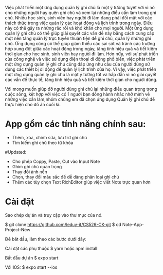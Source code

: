 Việc phát triển một ứng dụng quản lý ghi chú là một ý tưởng tuyệt vời vì nó cho những người hay quên ghi chú và xem lại những điều cần làm trong ghi chú. Nhiều học sinh, sinh viên hay người đi làm đang phải đối mặt với các thách thức trong việc quản lý các hoạt động và lịch trình trong ngày. Điều này có thể gây ra những rắc rối và khó khăn cho mọi người.
Một ứng dụng quản lý ghi chú có thể giúp giải quyết các vấn đề này bằng cách cung cấp một nền tảng quản lý trực tuyến thuận tiện để ghi chú, quản lý những ghi chú. Ứng dụng cũng có thể giúp giảm thiểu các sai sót và tránh các trường hợp xung đột giữa các hoạt động trong ngày, tăng tính hiệu quả và tiết kiệm thời gian cho học sinh, sinh viên hay người đi làm.
Hơn nữa, với sự phát triển của công nghệ và việc sử dụng điện thoại di động phổ biến, việc phát triển một ứng dụng quản lý ghi chú cũng đáp ứng nhu cầu của người dùng sử dụng các thiết bị di động để quản lý lịch trình của họ.
Vì vậy, việc phát triển một ứng dụng quản lý ghi chú là một ý tưởng tốt và hấp dẫn vì nó giải quyết các vấn đề thực tế, tăng tính hiệu quả và tiết kiệm thời gian cho người dùng.

Với mong muốn giúp đỡ người dùng ghi chú lại những điều quan trọng trong cuộc sống, kết hợp với việc có 1 người bạn đồng hành nhắc nhở mình về những việc cần làm,nhóm chúng em đã chọn ứng dụng Quản lý ghi chú để thực hiện cho đồ án cuối kì. 

# App gồm các tính năng chính sau:
- Thêm, xóa, chỉnh sửa, lưu trữ ghi chú
- Tìm kiếm ghi chú theo từ khóa

#Updated:
- Cho phép Coppy, Paste, Cut vào Input Note 
- Ghim ghi chú quan trọng
- Thay đổi ảnh nền 
- Chọn, thay đổi màu sắc để dễ dàng phân loại ghi chú
- Thêm các tùy chọn Text RichEditor giúp việc viết Note trực quan hơn

# Cài đặt
Sao chép dự án và truy cập vào thư mục của nó.

$ git clone https://github.com/leduy-it/CS526-CK-git
$ cd Note-App-Project-New

Để bắt đầu, làm theo các bước dưới đây:

Cài đặt các phụ thuộc
$ yarn hoặc npm install

Bắt đầu dự án
$ expo start

Với IOS: 
$ expo start --ios 
